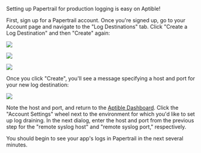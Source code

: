 Setting up Papertrail for production logging is easy on Aptible!

First, sign up for a Papertrail account. Once you're signed up, go to your Account page and navigate to the "Log Destinations" tab. Click "Create a Log Destination" and then "Create" again:

![](/images/topics/paas/how-to-set-up-papertrail/account.png)

![](/images/topics/paas/how-to-set-up-papertrail/log-destinations.png)

![](/images/topics/paas/how-to-set-up-papertrail/create-log-destination.png)

Once you click "Create", you'll see a message specifying a host and port for your new log destination:

![](/images/topics/paas/how-to-set-up-papertrail/destination-created.png)

Note the host and port, and return to the [Aptible Dashboard](https://dashboard.aptible.com). Click the "Account Settings" wheel next to the environment for which you'd like to set up log draining. In the next dialog, enter the host and port from the previous step for the "remote syslog host" and "remote syslog port," respectively.

You should begin to see your app's logs in Papertrail in the next several minutes.
